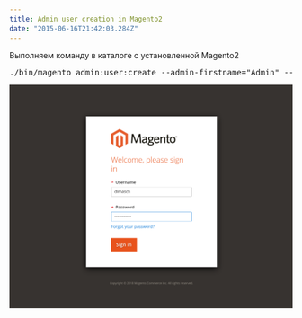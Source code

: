```yaml
---
title: Admin user creation in Magento2
date: "2015-06-16T21:42:03.284Z"
---
```


Выполняем команду в каталоге с установленной Magento2

<pre>
./bin/magento admin:user:create --admin-firstname="Admin" --admin-lastname="User" --admin-email="dimasch@gmail.com" --admin-user="dimasch" --admin-password="dimasch"
</pre>

![Login to Magento2 backend](./login.png)